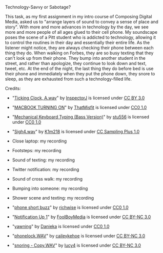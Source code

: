 Technology-Savvy or Sabotage?

This task, as my first assignment in my intro course of Composing Digital Media, asked us to "arrange layers of sound to convey a sense of place and story". With more and more advances in technology by the day, we see more and more people of all ages glued to their cell phone. My soundscape poses the scene of a Pitt student who is addicted to technology, allowing it to control the routines in their day and essentially their entire life. As the listener might notice, they are always checking their phone between each thing they do. When walking on Forbes, they are so busy texting that they can't look up from their phone. They bump into another student in the street, and rather than apologize, they continue to look down and text, tweet, etc. At the end of the night, the last thing they do before bed is use their phone and immediately when they put the phone down, they snore to sleep, as they are exhausted from such a technology-filled life. 



Credits:

* "[Ticking Clock, A.wav](https://freesound.org/people/InspectorJ/sounds/343130/)" by [InspectorJ](https://freesound.org/people/InspectorJ/) is licensed under [CC BY 3.0](https://creativecommons.org/licenses/by/3.0/)

* "[MACBOOK TURNING ON](https://freesound.org/people/ThatMisfit/sounds/388769/)" by [ThatMisfit](https://freesound.org/people/ThatMisfit/) is licensed under [CC0 1.0](https://creativecommons.org/publicdomain/zero/1.0/)

* "[Mechanical Keyboard Typing (Bass Version)](https://freesound.org/people/stu556/sounds/450281/)" by [stu556](https://freesound.org/people/stu556/) is licensed under [CC0 1.0](https://creativecommons.org/publicdomain/zero/1.0/)

* "[Sigh4.wav](https://freesound.org/people/K1m218/sounds/60671/)" by [K1m218](https://freesound.org/people/K1m218/) is licensed under [CC Sampling Plus 1.0](http://creativecommons.org/licenses/sampling+/1.0/)

* Close laptop: my recording

* Footsteps: my recording

* Sound of texting: my recording

* Twitter notification: my recording 

* Sound of cross walk: my recording

* Bumping into someone: my recording

* Shower scene and texting: my recording

* "[phone short buzz](https://freesound.org/people/richwise/sounds/476836/)" by [richwise](https://freesound.org/people/richwise/) is licensed under [CC0 1.0](https://creativecommons.org/publicdomain/zero/1.0/)

* "[Notification Up 1](https://freesound.org/people/FoolBoyMedia/sounds/234524/)" by [FoolBoyMedia](https://freesound.org/people/FoolBoyMedia/) is licensed under [CC BY-NC 3.0](http://creativecommons.org/licenses/by-nc/3.0/)

* "[yawning](https://freesound.org/people/Danieka/sounds/221519/)" by [Danieka](https://freesound.org/people/Danieka/) is licensed under [CC0 1.0](https://creativecommons.org/publicdomain/zero/1.0/)

* "[phonelock.WAV](https://freesound.org/people/caileykehoe/sounds/450604/)" by [caileykehoe](https://freesound.org/people/caileykehoe/) is licensed under [CC BY-NC 3.0](https://creativecommons.org/licenses/by-nc/3.0/)

* "[snoring - Copy.WAV](https://freesound.org/people/lucy4/sounds/408355/)" by [lucy4](https://freesound.org/people/lucy4/) is licensed under [CC BY-NC 3.0](http://creativecommons.org/licenses/by-nc/3.0/)
